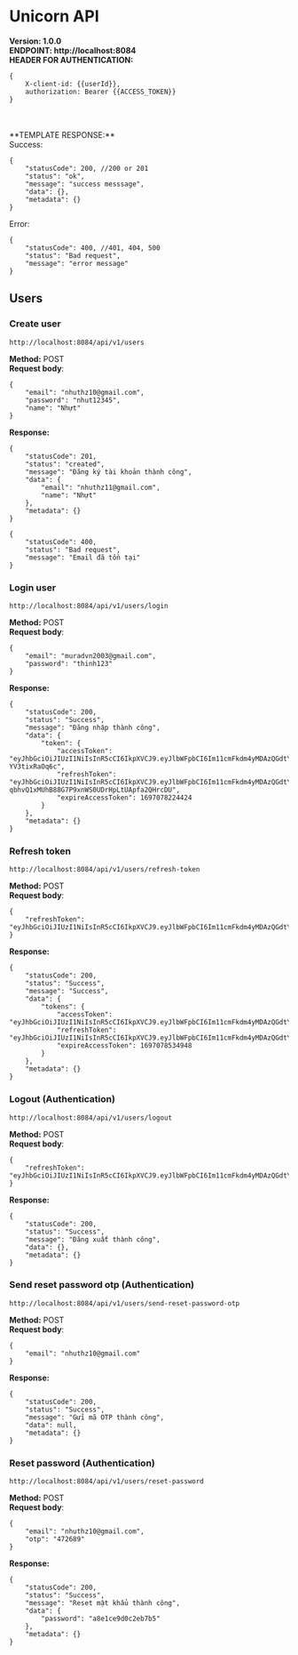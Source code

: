 # Unicorn API

**Version: 1.0.0**
<br>
**ENDPOINT: http://localhost:8084**
<br>
**HEADER FOR AUTHENTICATION:**

```
{
    X-client-id: {{userId}},
    authorization: Bearer {{ACCESS_TOKEN}}
}
```

<br>

<br>
**TEMPLATE RESPONSE:**
<br>
Success:

```
{
    "statusCode": 200, //200 or 201
    "status": "ok",
    "message": "success messsage",
    "data": {},
    "metadata": {}
}
```

Error:

```
{
    "statusCode": 400, //401, 404, 500
    "status": "Bad request",
    "message": "error message"
}
```

## Users

### Create user

```
http://localhost:8084/api/v1/users
```

**Method:** POST
<br>
**Request body**:

```
{
    "email": "nhuthz10@gmail.com",
    "password": "nhut12345",
    "name": "Nhựt"
}
```

**Response:**

```
{
    "statusCode": 201,
    "status": "created",
    "message": "Đăng ký tài khoản thành công",
    "data": {
        "email": "nhuthz11@gmail.com",
        "name": "Nhựt"
    },
    "metadata": {}
}
```

```
{
    "statusCode": 400,
    "status": "Bad request",
    "message": "Email đã tồn tại"
}
```

### Login user

```
http://localhost:8084/api/v1/users/login
```

**Method:** POST
<br>
**Request body**:

```
{
    "email": "muradvn2003@gmail.com",
    "password": "thinh123"
}
```

**Response:**

```
{
    "statusCode": 200,
    "status": "Success",
    "message": "Đăng nhập thành công",
    "data": {
        "token": {
            "accessToken": "eyJhbGciOiJIUzI1NiIsInR5cCI6IkpXVCJ9.eyJlbWFpbCI6Im11cmFkdm4yMDAzQGdtYWlsLmNvbSIsInJvbGUiOiJ1c2VyIiwiaWQiOiI2NTBkM2Y0ZjQyMWVkMjRkYzQxNDU0YmIiLCJpYXQiOjE2OTYyMTQyMjQsImV4cCI6MTY5NzA3ODIyNH0.S4JFJpuR98CLXRY_H0I9AQ3l3jp3Rp-YV3tixRaOq6c",
            "refreshToken": "eyJhbGciOiJIUzI1NiIsInR5cCI6IkpXVCJ9.eyJlbWFpbCI6Im11cmFkdm4yMDAzQGdtYWlsLmNvbSIsInJvbGUiOiJ1c2VyIiwiaWQiOiI2NTBkM2Y0ZjQyMWVkMjRkYzQxNDU0YmIiLCJpYXQiOjE2OTYyMTQyMjQsImV4cCI6MTY5ODgwNjIyNH0.x-qbhvQ1xMUhB88G7P9xnWS0UDrHpLtUApfa2QHrcDU",
            "expireAccessToken": 1697078224424
        }
    },
    "metadata": {}
}
```

### Refresh token

```
http://localhost:8084/api/v1/users/refresh-token
```

**Method:** POST
<br>
**Request body**:

```
{
    "refreshToken": "eyJhbGciOiJIUzI1NiIsInR5cCI6IkpXVCJ9.eyJlbWFpbCI6Im11cmFkdm4yMDAzQGdtYWlsLmNvbSIsInJvbGUiOiJ1c2VyIiwiaWQiOiI2NTBkM2Y0ZjQyMWVkMjRkYzQxNDU0YmIiLCJpYXQiOjE2OTYyMTQzNTcsImV4cCI6MTY5ODgwNjM1N30.Kkbp5VEF4NGI17v4kdlbVjtLP9gOWZWq6d3ALd5DyFE"
}
```

**Response:**

```
{
    "statusCode": 200,
    "status": "Success",
    "message": "Success",
    "data": {
        "tokens": {
            "accessToken": "eyJhbGciOiJIUzI1NiIsInR5cCI6IkpXVCJ9.eyJlbWFpbCI6Im11cmFkdm4yMDAzQGdtYWlsLmNvbSIsInJvbGUiOiJ1c2VyIiwiaWQiOiI2NTBkM2Y0ZjQyMWVkMjRkYzQxNDU0YmIiLCJpYXQiOjE2OTYyMTQ1MzQsImV4cCI6MTY5NzA3ODUzNH0.NVoAZIilPH5yrpJnpqTmiffOGMnxPpkgOuXgaL08XKg",
            "refreshToken": "eyJhbGciOiJIUzI1NiIsInR5cCI6IkpXVCJ9.eyJlbWFpbCI6Im11cmFkdm4yMDAzQGdtYWlsLmNvbSIsInJvbGUiOiJ1c2VyIiwiaWQiOiI2NTBkM2Y0ZjQyMWVkMjRkYzQxNDU0YmIiLCJpYXQiOjE2OTYyMTQ1MzQsImV4cCI6MTY5ODgwNjUzNH0.ISvdaPUIGI8jrkH0G0RYGx3v6LXWrBkDWtiS3vdEX78",
            "expireAccessToken": 1697078534948
        }
    },
    "metadata": {}
}
```

### Logout (Authentication)

```
http://localhost:8084/api/v1/users/logout
```

**Method:** POST
<br>
**Request body**:

```
{
    "refreshToken": "eyJhbGciOiJIUzI1NiIsInR5cCI6IkpXVCJ9.eyJlbWFpbCI6Im11cmFkdm4yMDAzQGdtYWlsLmNvbSIsInJvbGUiOiJ1c2VyIiwiaWQiOiI2NTBkM2Y0ZjQyMWVkMjRkYzQxNDU0YmIiLCJpYXQiOjE2OTYyMTQzNTcsImV4cCI6MTY5ODgwNjM1N30.Kkbp5VEF4NGI17v4kdlbVjtLP9gOWZWq6d3ALd5DyFE"
}
```

**Response:**

```
{
    "statusCode": 200,
    "status": "Success",
    "message": "Đăng xuất thành công",
    "data": {},
    "metadata": {}
}
```

### Send reset password otp (Authentication)

```
http://localhost:8084/api/v1/users/send-reset-password-otp
```

**Method:** POST
<br>
**Request body**:

```
{
    "email": "nhuthz10@gmail.com"
}
```

**Response:**

```
{
    "statusCode": 200,
    "status": "Success",
    "message": "Gửi mã OTP thành công",
    "data": null,
    "metadata": {}
}
```

### Reset password (Authentication)

```
http://localhost:8084/api/v1/users/reset-password
```

**Method:** POST
<br>
**Request body**:

```
{
    "email": "nhuthz10@gmail.com",
    "otp": "472689"
}
```

**Response:**

```
{
    "statusCode": 200,
    "status": "Success",
    "message": "Reset mật khẩu thành công",
    "data": {
        "password": "a8e1ce9d0c2eb7b5"
    },
    "metadata": {}
}
```
